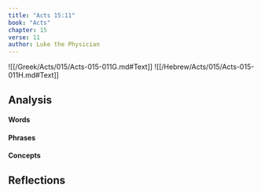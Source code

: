 ```yaml
---
title: "Acts 15:11"
book: "Acts"
chapter: 15
verse: 11
author: Luke the Physician
---
```

![[/Greek/Acts/015/Acts-015-011G.md#Text]]
![[/Hebrew/Acts/015/Acts-015-011H.md#Text]]

## Analysis

#### Words

#### Phrases

#### Concepts

## Reflections
